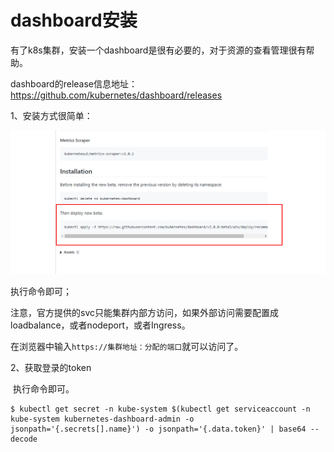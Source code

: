 # dashboard安装

有了k8s集群，安装一个dashboard是很有必要的，对于资源的查看管理很有帮助。

dashboard的release信息地址：<https://github.com/kubernetes/dashboard/releases>

1、安装方式很简单：

![](images/20190807164409.png)

执行命令即可；

注意，官方提供的svc只能集群内部方访问，如果外部访问需要配置成loadbalance，或者nodeport，或者Ingress。

在浏览器中输入`https://集群地址：分配的端口`就可以访问了。

2、获取登录的token

​	执行命令即可。

```
$ kubectl get secret -n kube-system $(kubectl get serviceaccount -n kube-system kubernetes-dashboard-admin -o jsonpath='{.secrets[].name}') -o jsonpath='{.data.token}' | base64 --decode
```



